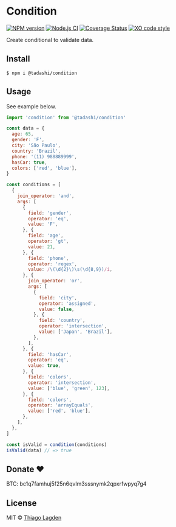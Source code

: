 # Condition

[![NPM version][npm-img]][npm]
[![Node.js CI][ci-img]][ci]
[![Coverage Status][coveralls-img]][coveralls]
[![XO code style][xo-img]][xo]

[npm-img]:         https://img.shields.io/npm/v/@tadashi/condition.svg
[npm]:             https://www.npmjs.com/package/@tadashi/condition
[ci-img]:          https://github.com/lagden/condition/actions/workflows/nodejs.yml/badge.svg
[ci]:              https://github.com/lagden/condition/actions/workflows/nodejs.yml
[coveralls-img]:   https://coveralls.io/repos/github/lagden/condition/badge.svg?branch=main
[coveralls]:       https://coveralls.io/github/lagden/condition?branch=main
[xo-img]:          https://img.shields.io/badge/code_style-XO-5ed9c7.svg
[xo]:              https://github.com/sindresorhus/xo


Create conditional to validate data.


## Install

```
$ npm i @tadashi/condition
```


## Usage

See example below.

```js
import 'condition' from '@tadashi/condition'

const data = {
  age: 65,
  gender: 'F',
  city: 'São Paulo',
  country: 'Brazil',
  phone: '(11) 988889999',
  hasCar: true,
  colors: ['red', 'blue'],
}

const conditions = [
  {
    join_operator: 'and',
    args: [
      {
        field: 'gender',
        operator: 'eq',
        value: 'F',
      }, {
        field: 'age',
        operator: 'gt',
        value: 21,
      }, {
        field: 'phone',
        operator: 'regex',
        value: /\(\d{2}\)\s(\d{8,9})/i,
      }, {
        join_operator: 'or',
        args: [
          {
            field: 'city',
            operator: 'assigned',
            value: false,
          }, {
            field: 'country',
            operator: 'intersection',
            value: ['Japan', 'Brazil'],
          },
        ],
      }, {
        field: 'hasCar',
        operator: 'eq',
        value: true,
      }, {
        field: 'colors',
        operator: 'intersection',
        value: ['blue', 'green', 123],
      }, {
        field: 'colors',
        operator: 'arrayEquals',
        value: ['red', 'blue'],
      },
    ],
  },
]

const isValid = condition(conditions)
isValid(data) // => true
```


## Donate ❤️

BTC: bc1q7famhuj5f25n6qvlm3sssnymk2qpxrfwpyq7g4


## License

MIT © [Thiago Lagden](https://github.com/lagden)
